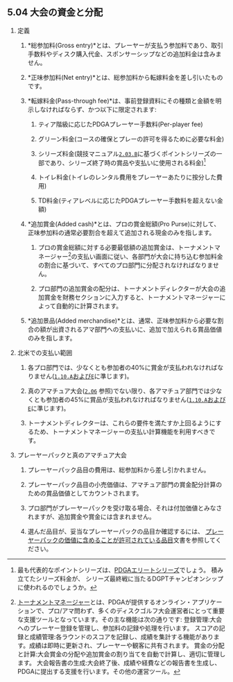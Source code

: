 ## 5.04 大会の資金と分配

1. 定義

    1. *総参加料(Gross entry)*とは、プレーヤーが支払う参加料であり、取引手数料やディスク購入代金、スポンサーシップなどの追加料金は含みません。

    1. *正味参加料(Net entry)*とは、総参加料から転嫁料金を差し引いたものです。

    1. *転嫁料金(Pass-through fee)*は、事前登録資料にその種類と金額を明示しなければならず、かつ以下に限定されます:

        1. ティア階級に応じたPDGAプレーヤー手数料(Per-player fee)

        1. グリーン料金(コースの確保とプレーの許可を得るために必要な料金)

        1. シリーズ料金(競技マニュアル[`2.03.B`](#参加部門の例外)に基づくポイントシリーズの一部であり、シリーズ終了時の賞品や支払いに使用される料金)[^5.04.2]

        1. トイレ料金(トイレのレンタル費用をプレーヤーあたりに按分した費用)

        1. TD料金(ティアレベルに応じたPDGAプレーヤー手数料を超えない金額)

    1. *追加賞金(Added cash)*とは、プロの賞金総額(Pro Purse)に対して、正味参加料の通常必要割合を超えて追加される現金のみを指します。

        1. プロの賞金総額に対する必要最低額の追加賞金は、トーナメントマネージャー[^5.04.1]の支払い画面に従い、各部門が大会に持ち込む参加料金の割合に基づいて、すべてのプロ部門に分配されなければなりません。

        1. プロ部門の追加賞金の配分は、トーナメントディレクターが大会の追加賞金を財務セクションに入力すると、トーナメントマネージャーによって自動的に計算されます。

    1. *追加景品(Added merchandise)*とは、通常、正味参加料から必要な割合の額が出資されるアマ部門への支払いに、追加で加えられる賞品価値のみを指します。

1. 北米での支払い範囲

	1. 各プロ部門では、少なくとも参加者の40%に賞金が支払われなければなりません([`1.10.A`および`E`](#賞品の配布)に準じます)。

	1. 真のアマチュア大会([`2.06`](#真のアマチュア) 参照)でない限り、各アマチュア部門では少なくとも参加者の45%に賞品が支払われなければなりません([`1.10.A`および`E`](#賞品の配布)に準じます)。

	1. トーナメントディレクターは、これらの要件を満たすか上回るようにするため、トーナメントマネージャーの支払い計算機能を利用すべきです。

1. プレーヤーパックと真のアマチュア大会

	1. プレーヤーパック品目の費用は、総参加料から差し引かれません。

	1. プレーヤーパック品目の小売価値は、アマチュア部門の賞金配分計算のための賞品価値としてカウントされます。

	1. プロ部門がプレーヤーパックを受け取る場合、それは付加価値とみなされますが、追加賞金や賞金には含まれません。

	1. 選んだ品目が、妥当なプレーヤーパックの品目か確認するには、
    [プレーヤーパックの価値に含めることが許可されている品目](dgj/playerpack)文書を参照してください。


[^5.04.2]: 最も代表的なポイントシリーズは、[PDGAエリートシリーズ](https://www.pdga.com/elite-series)でしょう。
積み立てたシリーズ料金が、
シリーズ最終戦に当たるDGPTチャンピオンシップに使われるのでしょうか。

[^5.04.1]: [トーナメントマネージャー](https://www.pdga.com/help/tournament-management)とは、PDGAが提供するオンライン・アプリケーションで、プロ/アマ問わず、多くのディスクゴルフ大会運営者にとって重要な支援ツールとなっています。その主な機能は次の通りです:
登録管理:大会へのプレーヤー登録を管理し、参加料の記録や処理を行います。
スコアの記録と成績管理:各ラウンドのスコアを記録し、成績を集計する機能があります。成績は即時に更新され、プレーヤーや観客に共有されます。
賞金の分配と計算:大会賞金の分配や追加賞金の割り当てを自動で計算し、適切に管理します。
大会報告書の生成:大会終了後、成績や経費などの報告書を生成し、PDGAに提出する支援を行います。その他の運営ツール。
